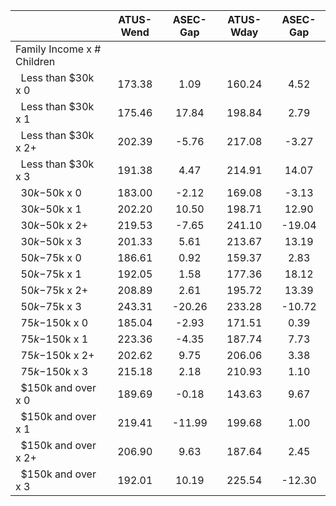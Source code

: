 
|                      |    ATUS-Wend |     ASEC-Gap |    ATUS-Wday |     ASEC-Gap |
| -------------------- | :----------: | :----------: | :----------: | :----------: |
| Family Income x # Children |              |              |              |              |
| &nbsp;&nbsp;Less than $30k x 0 |       173.38 |         1.09 |       160.24 |         4.52 |
| &nbsp;&nbsp;Less than $30k x 1 |       175.46 |        17.84 |       198.84 |         2.79 |
| &nbsp;&nbsp;Less than $30k x 2+ |       202.39 |        -5.76 |       217.08 |        -3.27 |
| &nbsp;&nbsp;Less than $30k x 3 |       191.38 |         4.47 |       214.91 |        14.07 |
| &nbsp;&nbsp;$30k-$50k x 0 |       183.00 |        -2.12 |       169.08 |        -3.13 |
| &nbsp;&nbsp;$30k-$50k x 1 |       202.20 |        10.50 |       198.71 |        12.90 |
| &nbsp;&nbsp;$30k-$50k x 2+ |       219.53 |        -7.65 |       241.10 |       -19.04 |
| &nbsp;&nbsp;$30k-$50k x 3 |       201.33 |         5.61 |       213.67 |        13.19 |
| &nbsp;&nbsp;$50k-$75k x 0 |       186.61 |         0.92 |       159.37 |         2.83 |
| &nbsp;&nbsp;$50k-$75k x 1 |       192.05 |         1.58 |       177.36 |        18.12 |
| &nbsp;&nbsp;$50k-$75k x 2+ |       208.89 |         2.61 |       195.72 |        13.39 |
| &nbsp;&nbsp;$50k-$75k x 3 |       243.31 |       -20.26 |       233.28 |       -10.72 |
| &nbsp;&nbsp;$75k-$150k x 0 |       185.04 |        -2.93 |       171.51 |         0.39 |
| &nbsp;&nbsp;$75k-$150k x 1 |       223.36 |        -4.35 |       187.74 |         7.73 |
| &nbsp;&nbsp;$75k-$150k x 2+ |       202.62 |         9.75 |       206.06 |         3.38 |
| &nbsp;&nbsp;$75k-$150k x 3 |       215.18 |         2.18 |       210.93 |         1.10 |
| &nbsp;&nbsp;$150k and over x 0 |       189.69 |        -0.18 |       143.63 |         9.67 |
| &nbsp;&nbsp;$150k and over x 1 |       219.41 |       -11.99 |       199.68 |         1.00 |
| &nbsp;&nbsp;$150k and over x 2+ |       206.90 |         9.63 |       187.64 |         2.45 |
| &nbsp;&nbsp;$150k and over x 3 |       192.01 |        10.19 |       225.54 |       -12.30 |

